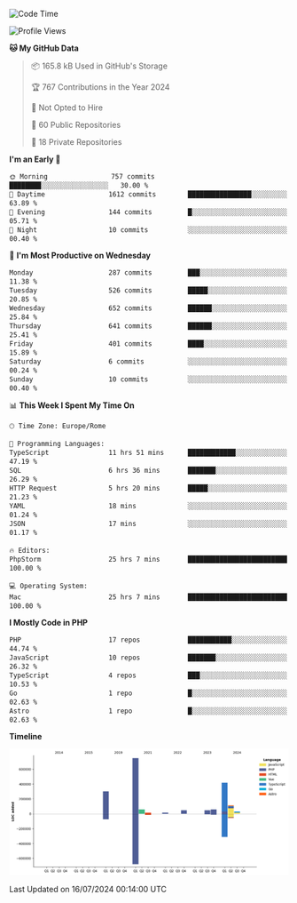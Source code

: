 <!--START_SECTION:waka-->
![Code Time](http://img.shields.io/badge/Code%20Time-5%2C169%20hrs%2035%20mins-blue)

![Profile Views](http://img.shields.io/badge/Profile%20Views-0-blue)

**🐱 My GitHub Data** 

> 📦 165.8 kB Used in GitHub's Storage 
 > 
> 🏆 767 Contributions in the Year 2024
 > 
> 🚫 Not Opted to Hire
 > 
> 📜 60 Public Repositories 
 > 
> 🔑 18 Private Repositories 
 > 
**I'm an Early 🐤** 

```text
🌞 Morning                757 commits         ████████░░░░░░░░░░░░░░░░░   30.00 % 
🌆 Daytime                1612 commits        ████████████████░░░░░░░░░   63.89 % 
🌃 Evening                144 commits         █░░░░░░░░░░░░░░░░░░░░░░░░   05.71 % 
🌙 Night                  10 commits          ░░░░░░░░░░░░░░░░░░░░░░░░░   00.40 % 
```
📅 **I'm Most Productive on Wednesday** 

```text
Monday                   287 commits         ███░░░░░░░░░░░░░░░░░░░░░░   11.38 % 
Tuesday                  526 commits         █████░░░░░░░░░░░░░░░░░░░░   20.85 % 
Wednesday                652 commits         ██████░░░░░░░░░░░░░░░░░░░   25.84 % 
Thursday                 641 commits         ██████░░░░░░░░░░░░░░░░░░░   25.41 % 
Friday                   401 commits         ████░░░░░░░░░░░░░░░░░░░░░   15.89 % 
Saturday                 6 commits           ░░░░░░░░░░░░░░░░░░░░░░░░░   00.24 % 
Sunday                   10 commits          ░░░░░░░░░░░░░░░░░░░░░░░░░   00.40 % 
```


📊 **This Week I Spent My Time On** 

```text
🕑︎ Time Zone: Europe/Rome

💬 Programming Languages: 
TypeScript               11 hrs 51 mins      ████████████░░░░░░░░░░░░░   47.19 % 
SQL                      6 hrs 36 mins       ███████░░░░░░░░░░░░░░░░░░   26.29 % 
HTTP Request             5 hrs 20 mins       █████░░░░░░░░░░░░░░░░░░░░   21.23 % 
YAML                     18 mins             ░░░░░░░░░░░░░░░░░░░░░░░░░   01.24 % 
JSON                     17 mins             ░░░░░░░░░░░░░░░░░░░░░░░░░   01.17 % 

🔥 Editors: 
PhpStorm                 25 hrs 7 mins       █████████████████████████   100.00 % 

💻 Operating System: 
Mac                      25 hrs 7 mins       █████████████████████████   100.00 % 
```

**I Mostly Code in PHP** 

```text
PHP                      17 repos            ███████████░░░░░░░░░░░░░░   44.74 % 
JavaScript               10 repos            ███████░░░░░░░░░░░░░░░░░░   26.32 % 
TypeScript               4 repos             ███░░░░░░░░░░░░░░░░░░░░░░   10.53 % 
Go                       1 repo              █░░░░░░░░░░░░░░░░░░░░░░░░   02.63 % 
Astro                    1 repo              █░░░░░░░░░░░░░░░░░░░░░░░░   02.63 % 
```



**Timeline**

![Lines of Code chart](https://raw.githubusercontent.com/frnwtr/frnwtr/main/assets/bar_graph.png)


 Last Updated on 16/07/2024 00:14:00 UTC
<!--END_SECTION:waka-->